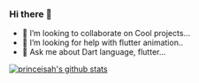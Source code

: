 ### Hi there 👋

- 👯 I’m looking to collaborate on Cool projects...
- 🤔 I’m looking for help with flutter animation..
- 💬 Ask me about  Dart language, flutter...


[![princeisah's github stats](https://github-readme-stats.vercel.app/api?username=princeisah)](https://github.com/anuraghazra/github-readme-stats)

